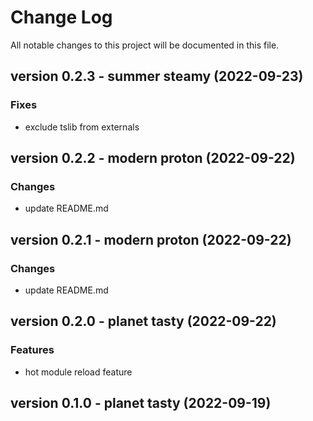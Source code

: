 # Change Log

All notable changes to this project will be documented in this file.

## version 0.2.3 - summer steamy (2022-09-23)

### Fixes

- exclude tslib from externals

## version 0.2.2 - modern proton (2022-09-22)

### Changes

- update README.md

## version 0.2.1 - modern proton (2022-09-22)

### Changes

- update README.md

## version 0.2.0 - planet tasty (2022-09-22)

### Features

- hot module reload feature

## version 0.1.0 - planet tasty (2022-09-19)
